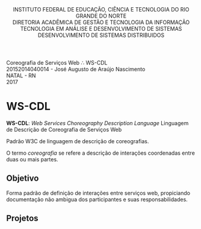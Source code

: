 
<link rel="stylesheet" href="github.css">
<link rel="stylesheet" href="main.css">

<section class="capa">

  <header>
INSTITUTO FEDERAL DE EDUCAÇÃO, CIÊNCIA E TECNOLOGIA DO RIO GRANDE DO NORTE
<br>
DIRETORIA ACADÊMICA DE GESTÃO E TECNOLOGIA DA INFORMAÇÃO
<br>
TECNOLOGIA EM ANÁLISE E DESENVOLVIMENTO DE SISTEMAS
<br>
DESENVOLVIMENTO DE SISTEMAS DISTRIBUIDOS
  </header>

  <main>
Coreografia de Serviços Web &there4; WS-CDL
  </main>

  <aside>
20152014040014 - José Augusto de Araújo Nascimento
  </asige>

  <footer>
NATAL - RN
<br>
2017
  </footer>

</section>

<p class="quebra-pagina"></p>

# WS-CDL

**WS-CDL**: *Web Services Choreography Description Language*
Linguagem de Descrição de Coreografia de Serviços Web

Padrão W3C de linguagem de descrição de coreografias.

O termo *coreografia* se refere a descrição de interações coordenadas entre duas ou mais partes.

## Objetivo

  Forma padrão de definição de interações entre serviços web, propiciando documentação não ambigua dos participantes e suas responsabilidades.

## Projetos


